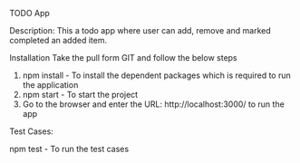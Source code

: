 TODO App

Description:
This a todo app where user can add, remove and marked completed an added item.

Installation
Take the pull form GIT and follow the below steps

1. npm install - To install the dependent packages which is required to run the application
2. npm start - To start the project
3. Go to the browser and enter the URL: http://localhost:3000/ to run the app

Test Cases:

npm test - To run the test cases
